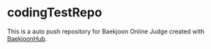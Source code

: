# codingTestRepo
This is a auto push repository for Baekjoon Online Judge created with [BaekjoonHub](https://github.com/BaekjoonHub/BaekjoonHub).
